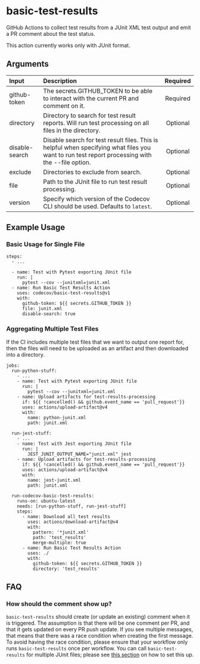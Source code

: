 # basic-test-results
GitHub Actions to collect test results from a JUnit XML test output and emit a PR comment about the test status.

This action currently works only with JUnit format.

## Arguments

| Input  | Description | Required |
| :---       |     :---     |    :---:   |
| github-token | The secrets.GITHUB_TOKEN to be able to interact with the current PR and comment on it. | Required |
| directory | Directory to search for test result reports. Will run test processing on all files in the directory. | Optional |
| disable-search | Disable search for test result files. This is helpful when specifying what files you want to run test report processing with the --file option. | Optional |
| exclude | Directories to exclude from search. | Optional |
| file | Path to the JUnit file to run test result processing. | Optional |
| version | Specify which version of the Codecov CLI should be used. Defaults to `latest`. | Optional |

## Example Usage

### Basic Usage for Single File

```
steps:
  - ...

  - name: Test with Pytest exporting JUnit file
    run: |
      pytest --cov --junitxml=junit.xml
  - name: Run Basic Test Results Action
    uses: codecov/basic-test-results@v1
    with:
      github-token: ${{ secrets.GITHUB_TOKEN }}
      file: junit.xml
      disable-search: true
```

### Aggregating Multiple Test Files

If the CI includes multiple test files that we want to output one report for,
then the files will need to be uploaded as an artifact
and then downloaded into a directory.

```
jobs:
  run-python-stuff:
    - ...
    - name: Test with Pytest exporting JUnit file
      run: |
        pytest --cov --junitxml=junit.xml
    - name: Upload artifacts for test-results-processing
      if: ${{ !cancelled() && github.event_name == 'pull_request'}}
      uses: actions/upload-artifact@v4
      with:
        name: python-junit.xml
        path: junit.xml

  run-jest-stuff:
    - ...
    - name: Test with Jest exporting JUnit file
      run: |
        JEST_JUNIT_OUTPUT_NAME="junit.xml" jest
    - name: Upload artifacts for test-results-processing
      if: ${{ !cancelled() && github.event_name == 'pull_request'}}
      uses: actions/upload-artifact@v4
      with:
        name: jest-junit.xml
        path: junit.xml

  run-codecov-basic-test-results:
    runs-on: ubuntu-latest
    needs: [run-python-stuff, run-jest-stuff]
    steps:
      - name: Download all test results
        uses: actions/download-artifact@v4
        with:
          pattern: '*junit.xml'
          path: 'test_results'
          merge-multiple: true
      - name: Run Basic Test Results Action
        uses: ./
        with:
          github-token: ${{ secrets.GITHUB_TOKEN }}
          directory: 'test_results'
```

## FAQ

### How should the comment show up?

`basic-test-results` should create (or update an existing) comment when it is triggered.
The assumption is that there will be one comment per PR,
and that it gets updated on every PR push update.
If you see multiple messages, that means that there was a race condition
when creating the first message.
To avoid having the race condition, please ensure that your workflow
only runs `basic-test-results` once per workflow.
You can call `basic-test-results` for multiple JUnit files;
please see [this section](#aggregating-multiple-test-files) on how to set this up.